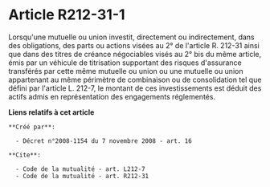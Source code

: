 # Article R212-31-1

Lorsqu'une mutuelle ou union investit, directement ou indirectement, dans des obligations, des parts ou actions visées au 2°
de l'article R. 212-31 ainsi que dans des titres de créance négociables visés au 2° bis du même article, émis par un véhicule
de titrisation supportant des risques d'assurance transférés par cette même mutuelle ou union ou une mutuelle ou union
appartenant au même périmètre de combinaison ou de consolidation tel que défini par l'article L. 212-7, le montant de ces
investissements est déduit des actifs admis en représentation des engagements réglementés.

**Liens relatifs à cet article**

	**Créé par**:

	  - Décret n°2008-1154 du 7 novembre 2008 - art. 16

	**Cite**:

	  - Code de la mutualité - art. L212-7
	  - Code de la mutualité - art. R212-31
